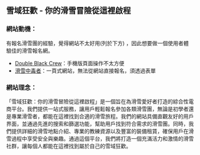 ## 雪域狂歡 - 你的滑雪冒險從這裡啟程

### 網站動機：
>

  有報名滑雪團的經驗，覺得網站不太好用(列於下方) ，因此想要做一個使用者體驗佳的滑雪報名網。
  - [Double Black Crew](https://dbctaiwan.com/index/)：手機版頁面操作不太方便
  - [滑雪中毒者](https://www.skisnow.com.tw/)：一頁式網站，無法從網站直接報名，須透過表單

### 網站理念：
> 

  「雪域狂歡：你的滑雪冒險從這裡啟程」是一個旨在為滑雪愛好者打造的綜合性電商平台。我們提供一站式服務，讓用戶輕鬆報名參加各類滑雪團，無論是初學者還是專業滑雪者，都能在這裡找到合適的滑雪旅程。我們的網站具備直觀友好的用戶界面，並通過先進的搜索和篩選功能，幫助用戶找到符合需求的滑雪團。同時，我們提供詳細的滑雪地點介紹、專業的教練資源以及豐富的裝備租賃，確保用戶在滑雪過程中享受安全與樂趣。通過這個平台，我們將打造一個充滿活力和激情的滑雪社群，讓每個人都能在這裡找到屬於自己的雪域狂歡。

